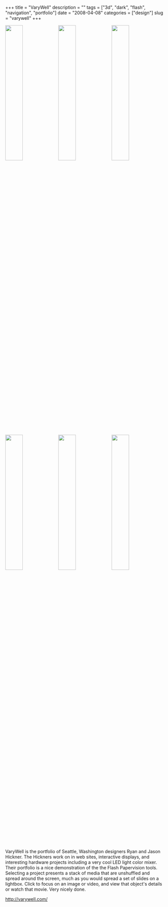 +++
title = "VaryWell"
description = ""
tags = ["3d", "dark", "flash", "navigation", "portfolio"]
date = "2008-04-08"
categories = ["design"]
slug = "varywell"
+++


<div id="screens-thumbs" class="clearfix mt1-5">
<a href="/media/design/varywell-1.jpg" class="group" rel="group"><img src="/media/design/varywell-1.png" alt="" class="thumb" style="width: 33%; max-width: 33%;padding: 0 1px 1px 0" /></a><a href="/media/design/varywell-2.jpg" class="group" rel="group"><img src="/media/design/varywell-2.png" alt="" class="thumb" style="width: 33%; max-width: 33%;padding: 0 1px 1px 0" /></a><a href="/media/design/varywell-3.jpg" class="group" rel="group"><img src="/media/design/varywell-3.png" alt="" class="thumb" style="width: 33%; max-width: 33%;padding: 0 1px 1px 0" /></a><a href="/media/design/varywell-4.jpg" class="group" rel="group"><img src="/media/design/varywell-4.png" alt="" class="thumb" style="width: 33%; max-width: 33%;padding: 0 1px 1px 0" /></a><a href="/media/design/varywell-5.jpg" class="group" rel="group"><img src="/media/design/varywell-5.png" alt="" class="thumb" style="width: 33%; max-width: 33%;padding: 0 1px 1px 0" /></a><a href="/media/design/varywell-6.jpg" class="group" rel="group"><img src="/media/design/varywell-6.png" alt="" class="thumb" style="width: 33%; max-width: 33%;padding: 0 1px 1px 0" /></a>
</div>   
<p>VaryWell is the portfolio of Seattle, Washington designers Ryan and Jason Hickner. The Hickners work on in web sites, interactive displays, and interesting hardware projects including a very cool LED light color mixer. Their portfolio is a nice demonstration of the the Flash Papervision tools. Selecting a project presents a stack of media that are unshuffled and spread around the screen, much as you would spread a set of slides on a lightbox. Click to focus on an image or video, and view that object's details or watch that movie. Very nicely done.</p>
<p><a href="http://varywell.com/">http://varywell.com/</a></p>  
